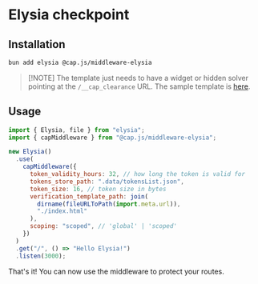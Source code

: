 # Elysia checkpoint

## Installation

```bash
bun add elysia @cap.js/middleware-elysia
```

> [!NOTE] The template just needs to have a widget or hidden solver pointing at the `/__cap_clearance` URL. The sample template is [here](https://github.com/tiagozip/cap/blob/main/checkpoints/elysia/index.html).

## Usage

```javascript
import { Elysia, file } from "elysia";
import { capMiddleware } from "@cap.js/middleware-elysia";

new Elysia()
  .use(
    capMiddleware({
      token_validity_hours: 32, // how long the token is valid for
      tokens_store_path: ".data/tokensList.json",
      token_size: 16, // token size in bytes
      verification_template_path: join(
        dirname(fileURLToPath(import.meta.url)),
        "./index.html"
      ),
      scoping: "scoped", // 'global' | 'scoped'
    })
  )
  .get("/", () => "Hello Elysia!")
  .listen(3000);
```

That's it! You can now use the middleware to protect your routes.
